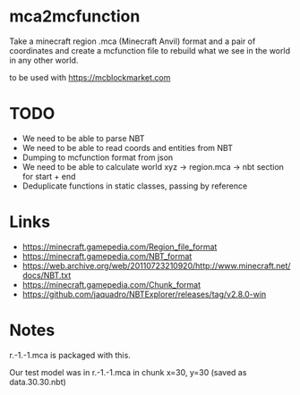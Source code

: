 # mca2mcfunction
Take a minecraft region .mca (Minecraft Anvil) format and a pair of coordinates and create
a mcfunction file to rebuild what we see in the world in any other world.

to be used with https://mcblockmarket.com

# TODO
* We need to be able to parse NBT
* We need to be able to read coords and entities from NBT
* Dumping to mcfunction format from json
* We need to be able to calculate world xyz -> region.mca -> nbt section for start + end
* Deduplicate functions in static classes, passing by reference

# Links
* https://minecraft.gamepedia.com/Region_file_format
* https://minecraft.gamepedia.com/NBT_format
* https://web.archive.org/web/20110723210920/http://www.minecraft.net/docs/NBT.txt
* https://minecraft.gamepedia.com/Chunk_format
* https://github.com/jaquadro/NBTExplorer/releases/tag/v2.8.0-win

# Notes
r.-1.-1.mca is packaged with this.

Our test model was in r.-1.-1.mca in chunk x=30, y=30 (saved as data.30.30.nbt)